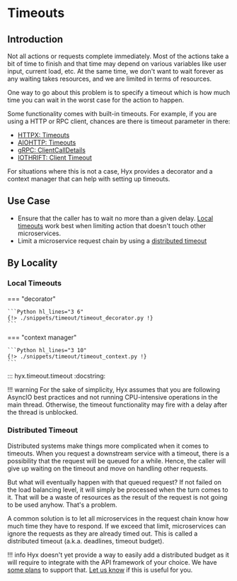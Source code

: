 # Timeouts

## Introduction

Not all actions or requests complete immediately. 
Most of the actions take a bit of time to finish and that time may depend on various variables like user input, current load, etc.
At the same time, we don't want to wait forever as any waiting takes resources, and we are limited in terms of resources.

One way to go about this problem is to specify a timeout which is how much time you can wait in the worst case for the action to happen.

Some functionality comes with built-in timeouts. For example, if you are using a HTTP or RPC client, chances are there is timeout parameter in there:

* [HTTPX: Timeouts](https://www.python-httpx.org/compatibility/#timeouts)
* [AIOHTTP: Timeouts](https://docs.aiohttp.org/en/stable/client_quickstart.html#timeouts)
* [gRPC: ClientCallDetails](https://grpc.github.io/grpc/python/grpc_asyncio.html#grpc.aio.ClientCallDetails)
* [IOTHRIFT: Client Timeout](https://aiothrift.readthedocs.io/en/latest/examples.html?highlight=timeout#aio-thrift-client)

For situations where this is not a case, 
Hyx provides a decorator and a context manager that can help with setting up timeouts.

## Use Case

* Ensure that the caller has to wait no more than a given delay. [Local timeouts](#local-timeouts) work best when limiting action that doesn't touch other microservices.
* Limit a microservice request chain by using a [distributed timeout](#distributed-timeout)

## By Locality

### Local Timeouts

=== "decorator"

    ```Python hl_lines="3 6"
    {!> ./snippets/timeout/timeout_decorator.py !}
    ```

=== "context manager"

    ```Python hl_lines="3 10"
    {!> ./snippets/timeout/timeout_context.py !}
    ```

::: hyx.timeout.timeout
    :docstring:

!!! warning
    For the sake of simplicity, Hyx assumes that you are following AsyncIO best practices and not running CPU-intensive operations in the main thread.
    Otherwise, the timeout functionality may fire with a delay after the thread is unblocked.

### Distributed Timeout

Distributed systems make things more complicated when it comes to timeouts. 
When you request a downstream service with a timeout, there is a possibility that the request will be queued for a while.
Hence, the caller will give up waiting on the timeout and move on handling other requests.

But what will eventually happen with that queued request? 
If not failed on the load balancing level, it will simply be processed when the turn comes to it. 
That will be a waste of resources as the result of the request is not going to be used anyhow. That's a problem.

A common solution is to let all microservices in the request chain know how much time they have to respond. 
If we exceed that limit, microservices can ignore the requests as they are already timed out. 
This is called a distributed timeout (a.k.a. deadlines, timeout budget).

!!! info
    Hyx doesn't yet provide a way to easily add a distributed budget 
    as it will require to integrate with the API framework of your choice. We have [some plans](../roadmap.md) to support that.
    [Let us know](./faq/#missing-a-feature) if this is useful for you.